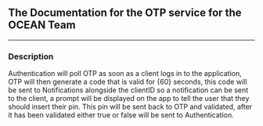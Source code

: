 ## The Documentation for the OTP service for the OCEAN Team
---
### Description
Authentication will poll OTP as soon as a client logs in to the application, OTP will then generate a code that is valid for {60} seconds, this code will be sent to Notifications alongside the clientID so a notification can be sent to the client, a prompt will be displayed on the app to tell the user that they should insert their pin. This pin will be sent back to OTP and validated, after it has been validated either true or false will be sent to Authentication.
